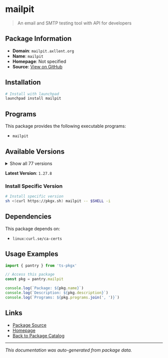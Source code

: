 # mailpit

> An email and SMTP testing tool with API for developers

## Package Information

- **Domain**: `mailpit.axllent.org`
- **Name**: `mailpit`
- **Homepage**: Not specified
- **Source**: [View on GitHub](https://github.com/pkgxdev/pantry/tree/main/projects/mailpit.axllent.org/package.yml)

## Installation

```bash
# Install with launchpad
launchpad install mailpit
```

## Programs

This package provides the following executable programs:

- `mailpit`

## Available Versions

<details>
<summary>Show all 77 versions</summary>

- `1.27.8`, `1.27.7`, `1.27.6`, `1.27.5`, `1.27.4`
- `1.27.3`, `1.27.2`, `1.27.1`, `1.27.0`, `1.26.2`
- `1.26.1`, `1.26.0`, `1.25.1`, `1.25.0`, `1.24.2`
- `1.24.1`, `1.24.0`, `1.23.2`, `1.23.1`, `1.23.0`
- `1.22.3`, `1.22.2`, `1.22.1`, `1.22.0`, `1.21.8`
- `1.21.7`, `1.21.6`, `1.21.5`, `1.21.4`, `1.21.3`
- `1.21.2`, `1.21.1`, `1.21.0`, `1.20.7`, `1.20.6`
- `1.20.5`, `1.20.4`, `1.20.3`, `1.20.2`, `1.20.1`
- `1.20.0`, `1.19.3`, `1.19.2`, `1.19.1`, `1.19.0`
- `1.18.7`, `1.18.6`, `1.18.5`, `1.18.4`, `1.18.3`
- `1.18.2`, `1.18.1`, `1.18.0`, `1.17.1`, `1.17.0`
- `1.16.0`, `1.15.1`, `1.15.0`, `1.14.4`, `1.14.3`
- `1.14.2`, `1.14.1`, `1.14.0`, `1.13.3`, `1.13.2`
- `1.13.1`, `1.13.0`, `1.12.1`, `1.12.0`, `1.11.1`
- `1.11.0`, `1.10.4`, `1.10.3`, `1.10.2`, `1.10.1`
- `1.10.0`, `1.9.10`

</details>

**Latest Version**: `1.27.8`

### Install Specific Version

```bash
# Install specific version
sh <(curl https://pkgx.sh) mailpit -- $SHELL -i
```

## Dependencies

This package depends on:

- `linux:curl.se/ca-certs`

## Usage Examples

```typescript
import { pantry } from 'ts-pkgx'

// Access this package
const pkg = pantry.mailpit

console.log(`Package: ${pkg.name}`)
console.log(`Description: ${pkg.description}`)
console.log(`Programs: ${pkg.programs.join(', ')}`)
```

## Links

- [Package Source](https://github.com/pkgxdev/pantry/tree/main/projects/mailpit.axllent.org/package.yml)
- [Homepage](#)
- [Back to Package Catalog](../../package-catalog.md)

---

*This documentation was auto-generated from package data.*
